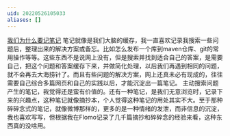 ```yaml
---
uid: 20220526105033
aliases: []
---
```

[我们为什么要记笔记](https://blog.fishyer.com/2021-09-14_06_06_25)
笔记就像是我们大脑的缓存，我一直喜欢记录我搜索一些问题后，整理出来的解决方案或备忘。比如怎么发布一个库到maven仓库、git的常用操作等等。这些东西不是说网上没有，但是搜索并找到适合自己的答案，是需要自己，把这个问题和答案缓存下来，并做简化处理，以后我们再遇到相同的问题，就不会再去大海捞针了。而且有些问题的解决方案，网上还真未必有现成的，往往需要自己综合多篇网页和自己的实践以后，才能沉淀出一篇笔记。
主动搜索问题产生的笔记，我觉得还是蛮有价值的。还有一种笔记，是我们无意浏览时，记录下来的兴趣点，这种笔记就像摘抄本，个人觉得这种笔记的用处其实不大。至于那种碎碎念式的笔记，就像微博那样的，更多的是一种情绪的发泄，而非信息的沉淀，我也喜欢写写，但根据我在Flomo记录了几千篇摘抄和碎碎念的经验来看，这种东西真的没啥用。
